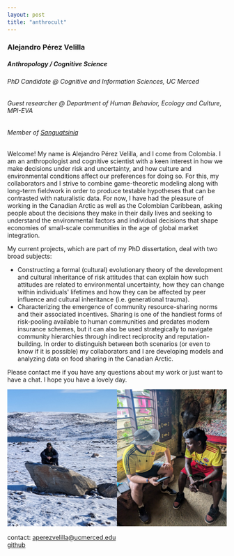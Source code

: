 ```yaml
---
layout: post
title: "anthrocult"  
---
```


### Alejandro Pérez Velilla
##### Anthropology / Cognitive Science
###### PhD Candidate @ Cognitive and Information Sciences, UC Merced
###### Guest researcher @ Department of Human Behavior, Ecology and Culture, MPI-EVA
###### Member of [Sanguatsiniq](https://sanguatsiniq.github.io/)

Welcome! My name is Alejandro Pérez Velilla, and I come from Colombia. I am an anthropologist and cognitive scientist with a keen interest in how we make decisions under risk and uncertainty, and how culture and environmental conditions affect our preferences for doing so. For this, my collaborators and I strive to combine game-theoretic modeling along with long-term fieldwork in order to produce testable hypotheses that can be contrasted with naturalistic data. For now, I have had the pleasure of working in the Canadian Arctic as well as the Colombian Caribbean, asking people about the decisions they make in their daily lives and seeking to understand the environmental factors and individual decisions that shape economies of small-scale communities in the age of global market integration. 

My current projects, which are part of my PhD dissertation, deal with two broad subjects:

- Constructing a formal (cultural) evolutionary theory of the development and cultural inheritance of risk attitudes that can explain how such attitudes are related to environmental uncertainty, how they can change within individuals' lifetimes and how they can be affected by peer influence and cultural inheritance (i.e. generational trauma).
- Characterizing the emergence of community resource-sharing norms and their associated incentives. Sharing is one of the handiest forms of risk-pooling available to human communities and predates modern insurance schemes, but it can also be used strategically to navigate community hierarchies through indirect reciprocity and reputation-building. In order to distinguish between both scenarios (or even to know if it is possible) my collaborators and I are developing models and analyzing data on food sharing in the Canadian Arctic.

Please contact me if you have any questions about my work or just want to have a chat. I hope you have a lovely day.

![photo](/img/field_photo.png)

contact: aperezvelilla@ucmerced.edu  
[github](https://github.com/datadreamscorp)
